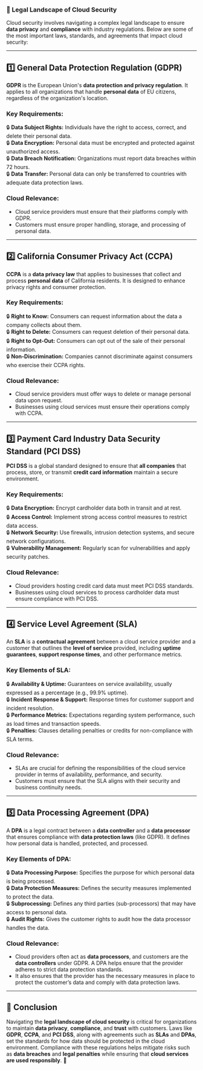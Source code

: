 ### **📌 Legal Landscape of Cloud Security**  

Cloud security involves navigating a complex legal landscape to ensure **data privacy** and **compliance** with industry regulations. Below are some of the most important laws, standards, and agreements that impact cloud security:

---

## **1️⃣ General Data Protection Regulation (GDPR)**  
**GDPR** is the European Union's **data protection and privacy regulation**. It applies to all organizations that handle **personal data** of EU citizens, regardless of the organization's location.  

### **Key Requirements:**  
🔒 **Data Subject Rights:** Individuals have the right to access, correct, and delete their personal data.  
🔒 **Data Encryption:** Personal data must be encrypted and protected against unauthorized access.  
🔒 **Data Breach Notification:** Organizations must report data breaches within 72 hours.  
🔒 **Data Transfer:** Personal data can only be transferred to countries with adequate data protection laws.  

### **Cloud Relevance:**  
- Cloud service providers must ensure that their platforms comply with GDPR.
- Customers must ensure proper handling, storage, and processing of personal data.

---

## **2️⃣ California Consumer Privacy Act (CCPA)**  
**CCPA** is a **data privacy law** that applies to businesses that collect and process **personal data** of California residents. It is designed to enhance privacy rights and consumer protection.  

### **Key Requirements:**  
🔒 **Right to Know:** Consumers can request information about the data a company collects about them.  
🔒 **Right to Delete:** Consumers can request deletion of their personal data.  
🔒 **Right to Opt-Out:** Consumers can opt out of the sale of their personal information.  
🔒 **Non-Discrimination:** Companies cannot discriminate against consumers who exercise their CCPA rights.

### **Cloud Relevance:**  
- Cloud service providers must offer ways to delete or manage personal data upon request.
- Businesses using cloud services must ensure their operations comply with CCPA.

---

## **3️⃣ Payment Card Industry Data Security Standard (PCI DSS)**  
**PCI DSS** is a global standard designed to ensure that **all companies** that process, store, or transmit **credit card information** maintain a secure environment.  

### **Key Requirements:**  
🔒 **Data Encryption:** Encrypt cardholder data both in transit and at rest.  
🔒 **Access Control:** Implement strong access control measures to restrict data access.  
🔒 **Network Security:** Use firewalls, intrusion detection systems, and secure network configurations.  
🔒 **Vulnerability Management:** Regularly scan for vulnerabilities and apply security patches.  

### **Cloud Relevance:**  
- Cloud providers hosting credit card data must meet PCI DSS standards.
- Businesses using cloud services to process cardholder data must ensure compliance with PCI DSS.

---

## **4️⃣ Service Level Agreement (SLA)**  
An **SLA** is a **contractual agreement** between a cloud service provider and a customer that outlines the **level of service** provided, including **uptime guarantees**, **support response times**, and other performance metrics.

### **Key Elements of SLA:**  
🔒 **Availability & Uptime:** Guarantees on service availability, usually expressed as a percentage (e.g., 99.9% uptime).  
🔒 **Incident Response & Support:** Response times for customer support and incident resolution.  
🔒 **Performance Metrics:** Expectations regarding system performance, such as load times and transaction speeds.  
🔒 **Penalties:** Clauses detailing penalties or credits for non-compliance with SLA terms.

### **Cloud Relevance:**  
- SLAs are crucial for defining the responsibilities of the cloud service provider in terms of availability, performance, and security.
- Customers must ensure that the SLA aligns with their security and business continuity needs.

---

## **5️⃣ Data Processing Agreement (DPA)**  
A **DPA** is a legal contract between a **data controller** and a **data processor** that ensures compliance with **data protection laws** (like GDPR). It defines how personal data is handled, protected, and processed.

### **Key Elements of DPA:**  
🔒 **Data Processing Purpose:** Specifies the purpose for which personal data is being processed.  
🔒 **Data Protection Measures:** Defines the security measures implemented to protect the data.  
🔒 **Subprocessing:** Defines any third parties (sub-processors) that may have access to personal data.  
🔒 **Audit Rights:** Gives the customer rights to audit how the data processor handles the data.  

### **Cloud Relevance:**  
- Cloud providers often act as **data processors**, and customers are the **data controllers** under GDPR. A DPA helps ensure that the provider adheres to strict data protection standards.
- It also ensures that the provider has the necessary measures in place to protect the customer’s data and comply with data protection laws.

---

## **📌 Conclusion**  
Navigating the **legal landscape of cloud security** is critical for organizations to maintain **data privacy**, **compliance**, and **trust** with customers. Laws like **GDPR**, **CCPA**, and **PCI DSS**, along with agreements such as **SLAs** and **DPAs**, set the standards for how data should be protected in the cloud environment. Compliance with these regulations helps mitigate risks such as **data breaches** and **legal penalties** while ensuring that **cloud services are used responsibly**. 🚀
